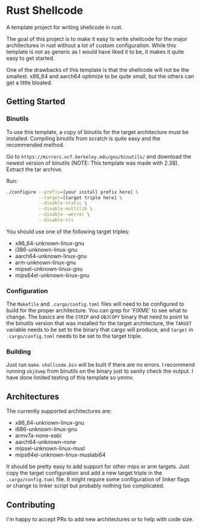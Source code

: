 # Rust Shellcode
A template project for writing shellcode in rust.

The goal of this project is to make it easy to write shellcode for the major architectures in rust without a lot of custom configuration.
While this template is not as generic as I would have liked it to be, it makes it quite easy to get started.

One of the drawbacks of this template is that the shellcode will not be the smallest. x86_64 and aarch64 optimize to be quite small, but
the others can get a little bloated.

## Getting Started
### Binutils
To use this template, a copy of binutils for the target architecture must be installed. Compiling binutils from scratch is quite easy
and the recommended method.

Go to `https://mirrors.ocf.berkeley.edu/gnu/binutils/` and download the newest version of binutils (NOTE: This template was made with 2.38).
Extract the tar archive.

Run:
```bash
./configure --prefix=[your install prefix here] \
            --target=[target triple here] \
            --disable-static \
            --disable-multilib \
            --disable--werror \
            --disable-nls
```

You should use one of the following target triples:
 - x86_64-unknown-linux-gnu
 - i386-unknown-linux-gnu
 - aarch64-unknown-linux-gnu
 - arm-unknown-linux-gnu
 - mipsel-unknown-linux-gnu
 - mips64el-unknown-linux-gnu

### Configuration
The `Makefile` and `.cargo/config.toml` files will need to be configured to build for the proper architecture. You can grep for 'FIXME' to
see what to change. The basics are the `STRIP` and `OBJCOPY` binary that need to point to the binutils version that was installed for the
target architecture, the `TARGET` variable needs to be set to the binary that cargo will produce, and `target` in `.cargo/config.toml`
needs to be set to the target triple.

### Building
Just run `make`. `shellcode.bin` will be built if there are no errors. I recommend running `objdump` from binutils on the binary just to
sanity check the output. I have done limited testing of this template so ymmv.

## Architectures
The currently supported architectures are:
 - x86_64-unknown-linux-gnu
 - i686-unknown-linux-gnu
 - armv7a-none-eabi
 - aarch64-unknown-none
 - mipsel-unknown-linux-musl
 - mips64el-unknown-linux-muslabi64

It should be pretty easy to add support for other mips or arm targets. Just copy the target configuration and add a new target triple in the
`.cargo/config.toml` file. It might require some configuration of linker flags or change to linker script but probably nothing too complicated.

## Contributing
I'm happy to accept PRs to add new architectures or to help with code size.
